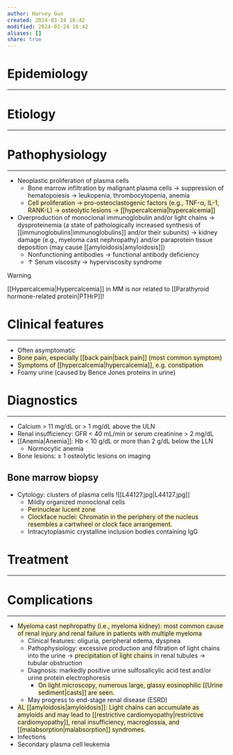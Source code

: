 ```yaml
---
author: Harvey Guo
created: 2024-03-24 16:42
modified: 2024-03-24 16:42
aliases: []
share: true
---
```

# Epidemiology
---


# Etiology
---


# Pathophysiology
---
- Neoplastic proliferation of plasma cells
	- Bone marrow infiltration by malignant plasma cells → suppression of hematopoiesis → leukopenia, thrombocytopenia, anemia
	- <span style="background:rgba(240, 200, 0, 0.2)">Cell proliferation → pro-osteoclastogenic factors (e.g., TNF-α, IL-1, RANK-L) → osteolytic lesions → [[hypercalcemia|hypercalcemia]]</span>
- Overproduction of monoclonal immunoglobulin and/or light chains → dysproteinemia (a state of pathologically increased synthesis of [[immunoglobulins|immunoglobulins]] and/or their subunits) → kidney damage (e.g., myeloma cast nephropathy) and/or paraprotein tissue deposition (may cause [[amyloidosis|amyloidosis]]) 
	- Nonfunctioning antibodies → functional antibody deficiency
	- ↑ Serum viscosity → hyperviscosity syndrome

>[!warning] 
>[[Hypercalcemia|Hypercalcemia]] in MM is nor related to [[Parathyroid hormone-related protein|PTHrP]]!
# Clinical features
---
- Often asymptomatic
- <span style="background:rgba(240, 200, 0, 0.2)">Bone pain, especially [[back pain|back pain]] (most common symptom)</span>
- <span style="background:rgba(240, 200, 0, 0.2)">Symptoms of [[hypercalcemia|hypercalcemia]], e.g. constipation</span>
- Foamy urine (caused by Bence Jones proteins in urine)

# Diagnostics
---
- Calcium > 11 mg/dL or > 1 mg/dL above the ULN
- Renal insufficiency: GFR < 40 mL/min or serum creatinine > 2 mg/dL 
- [[Anemia|Anemia]]: Hb < 10 g/dL or more than 2 g/dL below the LLN
	- Normocytic anemia
- Bone lesions: ≥ 1 osteolytic lesions on imaging
## Bone marrow biopsy
- Cytology: clusters of plasma cells ![[L44127.jpg|L44127.jpg]]
	- Mildly organized monoclonal cells
	- <span style="background:rgba(240, 200, 0, 0.2)">Perinuclear lucent zone</span>
	- <span style="background:rgba(240, 200, 0, 0.2)">Clockface nuclei: Chromatin in the periphery of the nucleus resembles a cartwheel or clock face arrangement.</span>
	- Intracytoplasmic crystalline inclusion bodies containing IgG

# Treatment
---

# Complications
---
- <span style="background:rgba(240, 200, 0, 0.2)">Myeloma cast nephropathy (i.e., myeloma kidney): most common cause of renal injury and renal failure in patients with multiple myeloma</span>
	- Clinical features: oliguria, peripheral edema, dyspnea
	- Pathophysiology: excessive production and filtration of light chains into the urine → <span style="background:rgba(240, 200, 0, 0.2)">precipitation of light chains</span> in renal tubules → tubular obstruction
	- Diagnosis: markedly positive urine sulfosalicylic acid test  and/or urine protein electrophoresis
		- <span style="background:rgba(240, 200, 0, 0.2)">On light microscopy, numerous large, glassy eosinophilic [[Urine sediment|casts]] are seen.</span>
	- May progress to end-stage renal disease (ESRD)
- <span style="background:rgba(240, 200, 0, 0.2)">AL [[amyloidosis|amyloidosis]]: Light chains can accumulate as amyloids and may lead to [[restrictive cardiomyopathy|restrictive cardiomyopathy]], renal insufficiency, macroglossia, and [[malabsorption|malabsorption]] syndromes.</span>
- Infections
- Secondary plasma cell leukemia